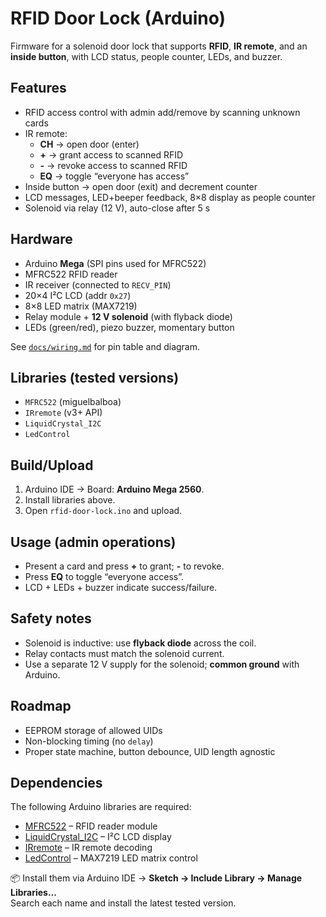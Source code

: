 # RFID Door Lock (Arduino)

Firmware for a solenoid door lock that supports **RFID**, **IR remote**, and an **inside button**, with LCD status, people counter, LEDs, and buzzer.

## Features
- RFID access control with admin add/remove by scanning unknown cards
- IR remote:
  - **CH** → open door (enter)
  - **+**  → grant access to scanned RFID
  - **-**  → revoke access to scanned RFID
  - **EQ** → toggle “everyone has access”
- Inside button → open door (exit) and decrement counter
- LCD messages, LED+beeper feedback, 8×8 display as people counter
- Solenoid via relay (12 V), auto-close after 5 s

## Hardware
- Arduino **Mega** (SPI pins used for MFRC522)
- MFRC522 RFID reader
- IR receiver (connected to `RECV_PIN`)
- 20×4 I²C LCD (addr `0x27`)
- 8×8 LED matrix (MAX7219)
- Relay module + **12 V solenoid** (with flyback diode)
- LEDs (green/red), piezo buzzer, momentary button

See [`docs/wiring.md`](docs/wiring.md) for pin table and diagram.

## Libraries (tested versions)
- `MFRC522` (miguelbalboa)
- `IRremote` (v3+ API)
- `LiquidCrystal_I2C`
- `LedControl`

## Build/Upload
1. Arduino IDE → Board: **Arduino Mega 2560**.
2. Install libraries above.
3. Open `rfid-door-lock.ino` and upload.

## Usage (admin operations)
- Present a card and press **+** to grant; **-** to revoke.
- Press **EQ** to toggle “everyone access”.
- LCD + LEDs + buzzer indicate success/failure.

## Safety notes
- Solenoid is inductive: use **flyback diode** across the coil.
- Relay contacts must match the solenoid current.
- Use a separate 12 V supply for the solenoid; **common ground** with Arduino.

## Roadmap
- EEPROM storage of allowed UIDs
- Non-blocking timing (no `delay`)
- Proper state machine, button debounce, UID length agnostic

## Dependencies

The following Arduino libraries are required:

- [MFRC522](https://github.com/miguelbalboa/rfid) – RFID reader module
- [LiquidCrystal_I2C](https://github.com/johnrickman/LiquidCrystal_I2C) – I²C LCD display
- [IRremote](https://github.com/Arduino-IRremote/Arduino-IRremote) – IR remote decoding
- [LedControl](https://github.com/wayoda/LedControl) – MAX7219 LED matrix control

📦 Install them via Arduino IDE → **Sketch → Include Library → Manage Libraries...**  
Search each name and install the latest tested version.
